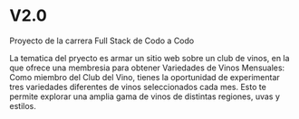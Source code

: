 # V2.0
Proyecto de la carrera Full Stack de Codo a Codo

La tematica del pryecto es armar un sitio web sobre un club de vinos, 
en la que ofrece una membresia para obtener Variedades de Vinos Mensuales: 
Como miembro del Club del Vino, tienes la oportunidad de experimentar tres variedades 
diferentes de vinos seleccionados cada mes. 
Esto te permite explorar una amplia gama de vinos de distintas regiones, uvas y estilos.


